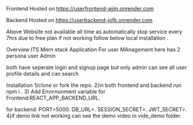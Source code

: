 Frontend Hosted on 
https://userfrontend-ajjm.onrender.com

Backend Hosted on 
https://userbackend-iofk.onrender.com

Above Website not available all time as automatically stop service every 7hrs due to free plan 
if not working follow below local installation .

Overview 
ITS Mern stack Application For user MAnagement here has 2 persona 
user
Admin

both have seperate login and signup page 
but only admin can see all user profile details and can search 

Installation 
1)clone or fork the repo.
2)in both frontend and backend run npm i .
3) Add Envirnonment variable for Frontend:REACT_APP_BACKEND_URL.

for backend:
PORT=5000.
DB_URL=.
SESSION_SECRET=.
JWT_SECRET=.
4)if demo link not working can see the demo video in vide_demo folder.


